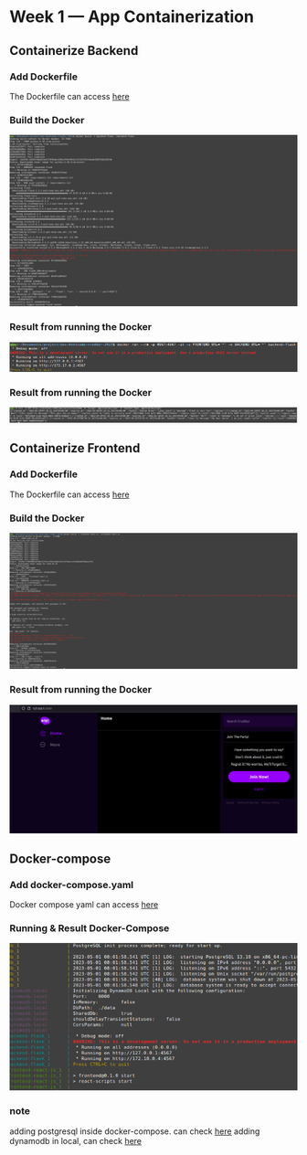 # Week 1 — App Containerization

## Containerize Backend

### Add Dockerfile
The Dockerfile can access [here](https://github.com/iilness2/aws-bootcamp-cruddur-2023/blob/main/backend-flask/Dockerfile)

### Build the Docker
![Docker build backend](assets/week1-docker-build-backend.png)

### Result from running the Docker
![Docker Running Backend](assets/week-1docker-running-backend.png)

### Result from running the Docker
![Docker Backend Result](assets/week1-docker-backend-result.png)

## Containerize Frontend

### Add Dockerfile
The Dockerfile can access [here](https://github.com/iilness2/aws-bootcamp-cruddur-2023/blob/main/frontend-react-js/Dockerfile)

### Build the Docker
![Docker Build Frontend](assets/week1-docker-build-frontend.png)

### Result from running the Docker
![Docker Frontend result](assets/week1-docker-frontend-result.png)

## Docker-compose
### Add docker-compose.yaml
Docker compose yaml can access [here](https://github.com/iilness2/aws-bootcamp-cruddur-2023/blob/main/docker-compose.yaml)

### Running & Result Docker-Compose
![Docker Compose result](assets/week1-docker-compose-result.png)

### note
adding postgresql inside docker-compose. can check [here](https://github.com/iilness2/aws-bootcamp-cruddur-2023/blob/main/docker-compose.yaml#L20)
adding dynamodb in local, can check [here](https://github.com/iilness2/aws-bootcamp-cruddur-2023/blob/main/docker-compose.yaml#L30)
